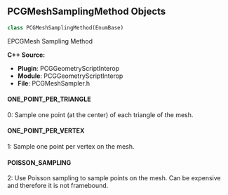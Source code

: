 ## PCGMeshSamplingMethod Objects

```python
class PCGMeshSamplingMethod(EnumBase)
```

EPCGMesh Sampling Method

**C++ Source:**

- **Plugin**: PCGGeometryScriptInterop
- **Module**: PCGGeometryScriptInterop
- **File**: PCGMeshSampler.h

<a id="unreal.PCGMeshSamplingMethod.ONE_POINT_PER_TRIANGLE"></a>

#### ONE_POINT_PER_TRIANGLE

0: Sample one point (at the center) of each triangle of the mesh.

<a id="unreal.PCGMeshSamplingMethod.ONE_POINT_PER_VERTEX"></a>

#### ONE_POINT_PER_VERTEX

1: Sample one point per vertex on the mesh.

<a id="unreal.PCGMeshSamplingMethod.POISSON_SAMPLING"></a>

#### POISSON_SAMPLING

2: Use Poisson sampling to sample points on the mesh. Can be expensive and therefore it is not framebound.

<a id="unreal.TextureRotationDirection"></a>